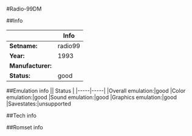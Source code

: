 #Radio-99DM

##Info

||Info|
|-----|-----|
|**Setname:**|radio99
|**Year:**|1993
|**Manufacturer:**|<unknown>
|**Status:**|good

##Emulation info
|| Status |
|-----|-----|
|Overall emulation:|good
|Color emulation:|good
|Sound emulation:|good
|Graphics emulation:|good
|Savestates:|unsupported

##Tech info

##Romset info

<!--- START OF EDITED COMMENT DO NOT TOUCH TEXT ABOVE-->

